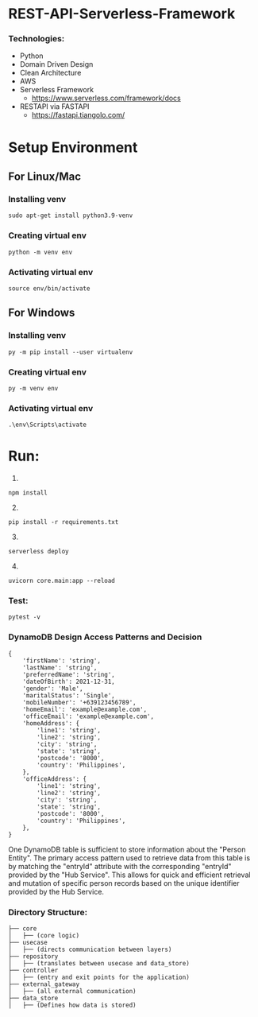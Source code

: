 # REST-API-Serverless-Framework

###  Technologies:
 - Python
 - Domain Driven Design
 - Clean Architecture
 - AWS
 - Serverless Framework
   - https://www.serverless.com/framework/docs
 - RESTAPI via FASTAPI
   - https://fastapi.tiangolo.com/

# Setup Environment
## For Linux/Mac
### Installing venv 
```shell 
sudo apt-get install python3.9-venv
```
### Creating virtual env
```shell 
python -m venv env
```
### Activating virtual env
```shell 
source env/bin/activate
```
## For Windows
### Installing venv
```shell 
py -m pip install --user virtualenv
```
### Creating virtual env
```shell 
py -m venv env
```
### Activating virtual env
```shell 
.\env\Scripts\activate
```

# Run:
1.
```shell
npm install
```
2.
```shell
pip install -r requirements.txt
```
3.
```shell
serverless deploy
```
4.
```shell
uvicorn core.main:app --reload
```

### Test:
```shell
pytest -v
```

### DynamoDB Design Access Patterns and Decision
```shell
{
	'firstName': 'string',
	'lastName': 'string',
	'preferredName': 'string',
	'dateOfBirth': 2021-12-31,
	'gender': 'Male',
	'maritalStatus': 'Single',
	'mobileNumber': '+639123456789',
	'homeEmail': 'example@example.com',
	'officeEmail': 'example@example.com',
	'homeAddress': {
		'line1': 'string',
		'line2': 'string',
		'city': 'string',
		'state': 'string',
		'postcode': '8000',
		'country': 'Philippines',
	},
	'officeAddress': {
		'line1': 'string',
		'line2': 'string',
		'city': 'string',
		'state': 'string',
		'postcode': '8000',
		'country': 'Philippines',
	},
}
```
One DynamoDB table is sufficient to store information about the "Person Entity". The primary access pattern used to retrieve data from this table is by matching the "entryId" attribute with the corresponding "entryId" provided by the "Hub Service". This allows for quick and efficient retrieval and mutation of specific person records based on the unique identifier provided by the Hub Service.

   
### Directory Structure:
```tree
├── core
│   ├── (core logic)
├── usecase
│   ├── (directs communication between layers)
├── repository
│   ├── (translates between usecase and data_store)
├── controller
│   ├── (entry and exit points for the application)
├── external_gateway
│   ├── (all external communication)
├── data_store
│   ├── (Defines how data is stored)
```
